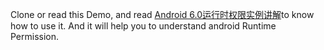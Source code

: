 Clone or read this Demo, and read [Android 6.0运行时权限实例讲解](https://thirtyyuan.github.io/2016/07/29/Android-6-0%E8%BF%90%E8%A1%8C%E6%97%B6%E6%9D%83%E9%99%90%E5%AE%9E%E4%BE%8B%E8%AE%B2%E8%A7%A3/)to know how to use it.
And it will help you to understand android Runtime Permission.

